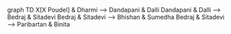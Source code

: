 graph TD
    X[X Poudel] & Dharmi --> Dandapani & Dalli
    Dandapani & Dalli --> Bedraj & Sitadevi
    Bedraj & Sitadevi --> Bhishan & Sumedha
    Bedraj & Sitadevi --> Paribartan & Binita
